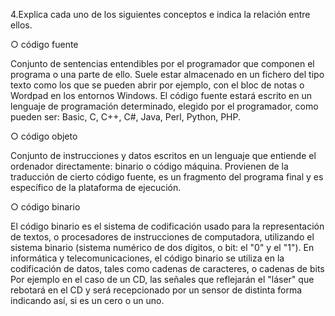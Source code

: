 4.Explica cada uno de los siguientes conceptos e indica la relación entre ellos.

○ código fuente


Conjunto de sentencias entendibles por el programador que componen el programa o una parte de ello. Suele estar almacenado en un fichero del tipo texto como los que se pueden abrir por ejemplo, con el bloc de notas o Wordpad en los entornos Windows. El código fuente estará escrito en un lenguaje de programación determinado, elegido por el programador, como pueden ser: Basic, C, C++, C#, Java, Perl, Python, PHP.

○ código objeto


Conjunto de instrucciones y datos escritos en un lenguaje que entiende el ordenador directamente: binario o código máquina. Provienen de la traducción de cierto código fuente, es un fragmento del programa final y es específico de la plataforma de ejecución.

○ código binario


El código binario es el sistema de codificación usado para la representación de textos, o procesadores de instrucciones de computadora, utilizando el sistema binario (sistema numérico de dos dígitos, o bit: el "0" y el "1"). En informática y telecomunicaciones, el código binario se utiliza en la codificación de datos, tales como cadenas de caracteres, o cadenas de bits Por ejemplo en el caso de un CD, las señales que reflejarán el "láser" que rebotará en el CD y será recepcionado por un sensor de distinta forma indicando así, si es un cero o un uno.
